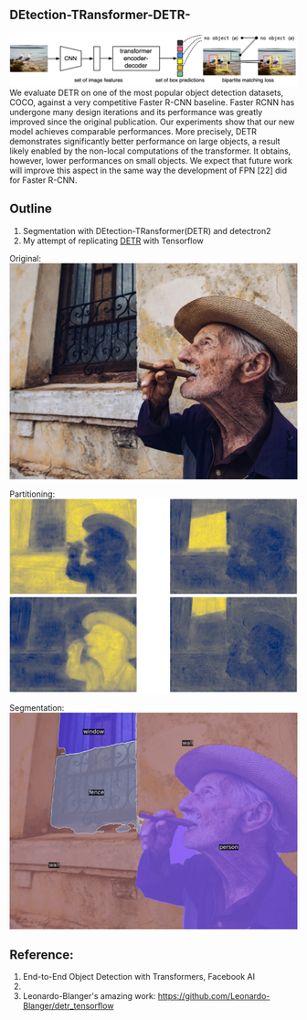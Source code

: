 ## DEtection-TRansformer-DETR-

![DETR](https://github.com/kwdaisuke/DEtection-TRansformer-DETR-/blob/main/Images/DETR.png)
We evaluate DETR on one of the most popular object detection datasets,
COCO, against a very competitive Faster R-CNN baseline. Faster RCNN has undergone many design iterations and its performance was greatly
improved since the original publication. Our experiments show that our new
model achieves comparable performances. More precisely, DETR demonstrates
significantly better performance on large objects, a result likely enabled by the
non-local computations of the transformer. It obtains, however, lower performances on small objects. We expect that future work will improve this aspect
in the same way the development of FPN [22] did for Faster R-CNN.

## Outline
1. Segmentation with DEtection-TRansformer(DETR) and detectron2 
2. My attempt of replicating [DETR](https://github.com/facebookresearch/detr) with Tensorflow

Original: \
![Original](https://github.com/kwdaisuke/DEtection-TRansformer-DETR-/blob/main/Images/portrait-5378357_1920.jpg)

Partitioning: \
![Partitioning](https://github.com/kwdaisuke/DEtection-TRansformer-DETR-/blob/main/Images/Partitioning.png)


Segmentation: \
![Segmentation](https://github.com/kwdaisuke/DEtection-TRansformer-DETR-/blob/main/Images/Segmentation.png)



## Reference: 
1. End-to-End Object Detection with Transformers, Facebook AI
2. 
3. Leonardo-Blanger's amazing work:
https://github.com/Leonardo-Blanger/detr_tensorflow
